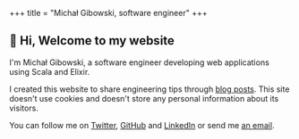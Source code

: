 +++
title = "Michał Gibowski, software engineer"
+++

## 👋 Hi, Welcome to my website

I'm Michał Gibowski, a software engineer developing web applications using Scala and Elixir.

I created this website to share engineering tips through [blog posts](/blog/). This site doesn't use cookies and doesn't store any personal information about its visitors.

You can follow me on [Twitter](https://twitter.com/mgibowski), [GitHub](https://github.com/mgibowski) and [LinkedIn](https://www.linkedin.com/in/mgibowski) or send me [an email](mailto:gibowski@hey.com).
